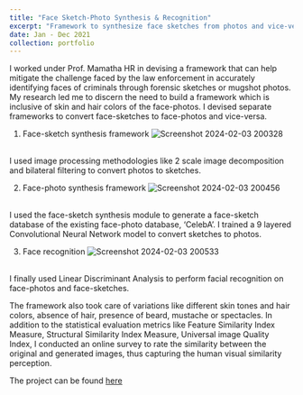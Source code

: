 ```yaml
---
title: "Face Sketch-Photo Synthesis & Recognition"
excerpt: "Framework to synthesize face sketches from photos and vice-versa along with facial recognition.<br/><img src='images/fss_recog.png' width='800' height='700'>"
date: Jan - Dec 2021
collection: portfolio
---
```


I worked under Prof. Mamatha HR in devising a framework that can help mitigate the challenge faced by
the law enforcement in accurately identifying faces of criminals through forensic sketches or mugshot
photos. My research led me to discern the need to build a framework which is inclusive of skin and hair
colors of the face-photos. I devised separate frameworks to convert face-sketches to face-photos and
vice-versa. 
1. Face-sketch synthesis framework
![Screenshot 2024-02-03 200328](https://github.com/mitravinda462/mitravinda462.github.io/assets/53876415/9e5a3c61-ea9c-48b3-9332-b2e32b99eb86)
<br/>
I used image processing methodologies like 2 scale image decomposition and bilateral filtering to convert photos to sketches.
 
2. Face-photo synthesis framework
![Screenshot 2024-02-03 200456](https://github.com/mitravinda462/mitravinda462.github.io/assets/53876415/c459655c-3c05-41bd-a582-c8cebad14b83)
<br/>
I used the face-sketch synthesis module to generate a face-sketch database of the existing face-photo database, ‘CelebA’. I trained a 9 layered Convolutional Neural Network model to convert sketches to photos. 

3. Face recognition
![Screenshot 2024-02-03 200533](https://github.com/mitravinda462/mitravinda462.github.io/assets/53876415/6cdf5e37-fea5-4b62-948c-300a6359cd8b)
<br/>
I finally used Linear Discriminant Analysis to perform facial recognition on face-photos and face-sketches. 

The framework also took care of variations like different skin tones and hair colors, absence of hair, presence of beard, mustache or spectacles. In addition to the statistical evaluation metrics like Feature Similarity Index Measure, Structural Similarity Index Measure, Universal image Quality Index, I conducted an online survey to rate the similarity between the original and generated images, thus capturing the human visual similarity perception.

The project can be found [here](https://github.com/mitravinda462/Face-photo-sketch-synthesis-and-Recognition)
